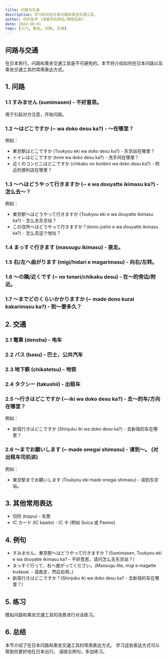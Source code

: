 ```yaml
---
title: 问路与交通
description: 学习如何在日本问路和乘坐交通工具。
author: 你的名字 (或者你的网站/教程名称)
date: 2024-08-01
tags: [入门, 表达, 问路, 交通]
---
```


## 问路与交通

在日本旅行，问路和乘坐交通工具是不可避免的。本节将介绍如何在日本问路以及乘坐交通工具的常用表达方式。

## 1. 问路

### 1.1 すみません (sumimasen) - 不好意思。

用于引起对方注意，开始问路。

### 1.2 ～はどこですか (~ wa doko desu ka?) - ～在哪里？

例如：

- 東京駅はどこですか (Toukyou eki wa doko desu ka?) - 东京站在哪里？
- トイレはどこですか (toire wa doko desu ka?) - 洗手间在哪里？
- 近くのコンビニはどこですか (chikaku no konbini wa doko desu ka?) - 附近的便利店在哪里？

### 1.3 ～へはどうやって行きますか (~ e wa douyatte ikimasu ka?) - 怎么去～？

例如：

- 東京駅へはどうやって行きますか (Toukyou eki e wa douyatte ikimasu ka?) - 怎么去东京站？
- この住所へはどうやって行きますか？(kono jusho e wa douyatte ikimasu ka?) - 怎么去这个地址？

### 1.4 まっすぐ行きます (massugu ikimasu) - 直走。

### 1.5 右/左へ曲がります (migi/hidari e magarimasu) - 向右/左转。

### 1.6 ～の隣/近くです (~ no tonari/chikaku desu) - 在～的旁边/附近。

### 1.7 ～までどのくらいかかりますか (~ made dono kurai kakarimasu ka?) - 到～要多久？

## 2. 交通

### 2.1 電車 (densha) - 电车

### 2.2 バス (basu) - 巴士，公共汽车

### 2.3 地下鉄 (chikatetsu) - 地铁

### 2.4 タクシー (takushii) - 出租车

### 2.5 ～行きはどこですか (~-iki wa doko desu ka?) - 去～的车/方向在哪里？

例如：

- 新宿行きはどこですか (Shinjuku iki wa doko desu ka?) - 去新宿的车在哪里？

### 2.6 ～までお願いします (~ made onegai shimasu) - 请到～。 (对出租车司机说)

例如：

- 東京駅までお願いします (Toukyou eki made onegai shimasu) - 请到东京站。

## 3. 其他常用表达

- 切符 (kippu) - 车票
- IC カード (IC kaado) - IC 卡 (例如 Suica 或 Pasmo)

## 4. 例句

- すみません、東京駅へはどうやって行きますか？(Sumimasen, Toukyou eki e wa douyatte ikimasu ka? - 不好意思，请问怎么去东京站？)
- まっすぐ行って、右へ曲がってください。(Massugu itte, migi e magatte kudasai. - 请直走，然后右转。)
- 新宿行きはどこですか？(Shinjuku iki wa doko desu ka? - 去新宿的车在哪里？)

## 5. 练习

模拟问路和乘坐交通工具的场景进行对话练习。

## 6. 总结

本节介绍了在日本问路和乘坐交通工具的常用表达方式。 学习这些表达方式可以帮助你更好地在日本出行。 请结合例句，多加练习。
